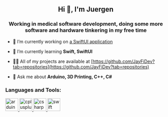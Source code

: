 <h2 align="center">Hi 👋, I'm Juergen</h1>
<h3 align="center">Working in medical software development, doing some more software and hardware tinkering in my free time</h3>


- 🔭 I’m currently working on [a SwiftUI application](https://github.com/JayFiDev/StoreAway)

- 🌱 I’m currently learning **Swift, SwiftUI**

- 👨‍💻 All of my projects are available at [https://github.com/JayFiDev?tab=repositories](https://github.com/JayFiDev?tab=repositories)

- 💬 Ask me about **Arduino, 3D Printing, C++, C#**


<h3 align="left">Languages and Tools:</h3>
<p align="left"> <a href="https://www.arduino.cc/" target="_blank"> <img src="https://cdn.worldvectorlogo.com/logos/arduino-1.svg" alt="arduino" width="40" height="40"/> </a> <a href="https://www.w3schools.com/cpp/" target="_blank"> <img src="https://devicons.github.io/devicon/devicon.git/icons/cplusplus/cplusplus-original.svg" alt="cplusplus" width="40" height="40"/> </a> <a href="https://www.w3schools.com/cs/" target="_blank"> <img src="https://devicons.github.io/devicon/devicon.git/icons/csharp/csharp-original.svg" alt="csharp" width="40" height="40"/> </a> <a href="https://developer.apple.com/swift/" target="_blank"> <img src="https://devicons.github.io/devicon/devicon.git/icons/swift/swift-original.svg" alt="swift" width="40" height="40"/> </a> </p>
